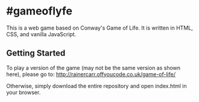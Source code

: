 # \#gameoflyfe
This is a web game based on Conway's Game of Life. It is written in HTML, CSS, and vanilla JavaScript.

## Getting Started
To play a version of the game (may not be the same version as shown here), please go to:
http://rainercarr.offyoucode.co.uk/game-of-life/

Otherwise, simply download the entire repository and open index.html in your browser.
